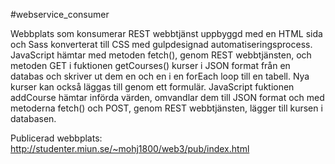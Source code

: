 #webservice_consumer

Webbplats som konsumerar REST webbtjänst uppbyggd med en HTML sida och Sass konverterat till CSS med gulpdesignad automatiseringsprocess. JavaScript hämtar med metoden fetch(), genom REST webbtjänsten, och metoden GET i fuktionen getCourses() kurser i JSON format från en databas och skriver ut dem en och en i en forEach loop till en tabell. Nya kurser kan också läggas till genom ett formulär. JavaScript fuktionen addCourse hämtar införda värden, omvandlar dem till JSON format och med metoderna fetch() och POST, genom REST webbtjänsten, lägger till kursen i databasen.

Publicerad webbplats: http://studenter.miun.se/~mohj1800/web3/pub/index.html
